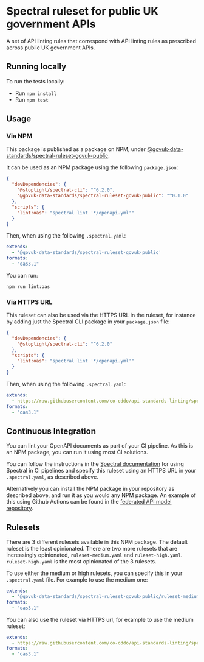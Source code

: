 # Spectral ruleset for public UK government APIs

A set of API linting rules that correspond with API linting rules as prescribed across public UK government APIs.

## Running locally
To run the tests locally:
- Run `npm install`
- Run `npm test`


## Usage

### Via NPM

This package is published as a package on NPM, under [@govuk-data-standards/spectral-ruleset-govuk-public](https://www.npmjs.com/package/@govuk-data-standards/spectral-ruleset-govuk-public).

It can be used as an NPM package using the following `package.json`:

```json
{
  "devDependencies": {
    "@stoplight/spectral-cli": "^6.2.0",
    "@govuk-data-standards/spectral-ruleset-govuk-public": "^0.1.0"
  },
  "scripts": {
    "lint:oas": "spectral lint '*/openapi.yml'"
  }
}
```

Then, when using the following `.spectral.yaml`:

```yaml
extends:
  - '@govuk-data-standards/spectral-ruleset-govuk-public'
formats:
  - "oas3.1"
```

You can run:

```
npm run lint:oas
```

### Via HTTPS URL

This ruleset can also be used via the HTTPS URL in the ruleset, for instance by adding just the Spectral CLI package in your `package.json` file:

```json
{
  "devDependencies": {
    "@stoplight/spectral-cli": "^6.2.0"
  },
  "scripts": {
    "lint:oas": "spectral lint '*/openapi.yml'"
  }
}
```


Then, when using the following `.spectral.yaml`:

```yaml
extends:
  - https://raw.githubusercontent.com/co-cddo/api-standards-linting/spectral-ruleset-govuk-public-v0.3.0/spectral-ruleset-govuk-public/ruleset.yaml
formats:
  - "oas3.1"
```

## Continuous Integration

You can lint your OpenAPI documents as part of your CI pipeline. As this is an NPM package, you can run it using most CI solutions. 

You can follow the instructions in the [Spectral documentation](https://meta.stoplight.io/docs/spectral/038632fdf0d1a-continuous-integration) for using Spectral in CI pipelines and specify this ruleset using an HTTPS URL in your `.spectral.yaml`, as described above. 

Alternatively you can install the NPM package in your repository as described above, and run it as you would any NPM package. An example of this using Github Actions can be found in the [federated API model repository](https://github.com/co-cddo/federated-api-model/blob/main/.github/workflows/openapi-docs-pr.yml).

## Rulesets

There are 3 different rulesets available in this NPM package. The default ruleset is the least opinionated. There are two more rulesets that are increasingly opinionated, `ruleset-medium.yaml` and `ruleset-high.yaml`. `ruleset-high.yaml` is the most opinionated of the 3 rulesets.

To use either the medium or high rulesets, you can specify this in your `.spectral.yaml` file. For example to use the medium one:

```yaml
extends:
  - '@govuk-data-standards/spectral-ruleset-govuk-public/ruleset-medium.yaml'
formats:
  - "oas3.1"
```

You can also use the ruleset via HTTPS url, for example to use the medium ruleset:

```yaml
extends:
  - https://raw.githubusercontent.com/co-cddo/api-standards-linting/spectral-ruleset-govuk-public-v0.3.0/spectral-ruleset-govuk-public/ruleset-medium.yaml
formats:
  - "oas3.1"
```
